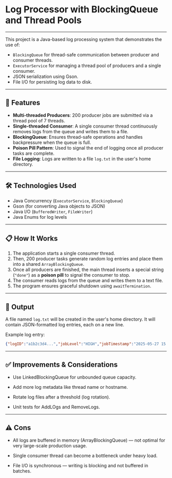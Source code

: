 # Log Processor with BlockingQueue and Thread Pools

---

This project is a Java-based log processing system that demonstrates the use of:
- `BlockingQueue` for thread-safe communication between producer and consumer threads.
- `ExecutorService` for managing a thread pool of producers and a single consumer.
- JSON serialization using Gson.
- File I/O for persisting log data to disk.

---

## 🚀 Features

- **Multi-threaded Producers**: 200 producer jobs are submitted via a thread pool of 7 threads.
- **Single-threaded Consumer**: A single consumer thread continuously removes logs from the queue and writes them to a file.
- **BlockingQueue**: Ensures thread-safe operations and handles backpressure when the queue is full.
- **Poison Pill Pattern**: Used to signal the end of logging once all producer tasks are complete.
- **File Logging**: Logs are written to a file `log.txt` in the user's home directory.

---

## 🛠 Technologies Used

- Java Concurrency (`ExecutorService`, `BlockingQueue`)
- Gson (for converting Java objects to JSON)
- Java I/O (`BufferedWriter`, `FileWriter`)
- Java Enums for log levels

---

## 📋 How It Works

1. The application starts a single consumer thread.
2. Then, 200 producer tasks generate random log entries and place them into a shared `ArrayBlockingQueue`.
3. Once all producers are finished, the main thread inserts a special string (`"done"`) as a **poison pill** to signal the consumer to stop.
4. The consumer reads logs from the queue and writes them to a text file.
5. The program ensures graceful shutdown using `awaitTermination`.

---

## 📄 Output

A file named `log.txt` will be created in the user's home directory. It will contain JSON-formatted log entries, each on a new line.

Example log entry:
```json
{"logID":"a1b2c3d4...","jobLevel":"HIGH","jobTimestamp":"2025-05-27 15:30:25.123"}
```

---
## ✅ Improvements & Considerations
- Use LinkedBlockingQueue for unbounded queue capacity.

- Add more log metadata like thread name or hostname.

- Rotate log files after a threshold (log rotation).

- Unit tests for AddLOgs and RemoveLogs.

---

## ⚠️ Cons
- All logs are buffered in memory (ArrayBlockingQueue) — not optimal for very large-scale production usage.

- Single consumer thread can become a bottleneck under heavy load.

- File I/O is synchronous — writing is blocking and not buffered in batches.





